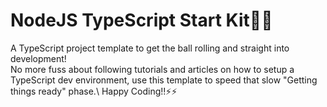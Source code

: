# NodeJS TypeScript Start Kit🤖🤖

A TypeScript project template to get the ball rolling and straight into development!\
No more fuss about following tutorials and articles on how to setup a TypeScript dev environment, use this template to speed that slow "Getting things ready" phase.\ 
Happy Coding!!⚡⚡

